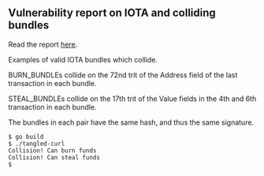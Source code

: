## Vulnerability report on IOTA and colliding bundles

Read the report [here](vuln-iota.md).

Examples of valid IOTA bundles which collide.

BURN_BUNDLEs collide on the 72nd trit of the Address field of the last
transaction in each bundle.

STEAL_BUNDLEs collide on the 17th trit of the Value fields in the 4th
and 6th transaction in each bundle.

The bundles in each pair have the same hash, and thus the same
signature.

```
$ go build
$ ./tangled-curl
Collision! Can burn funds
Collision! Can steal funds
$
```